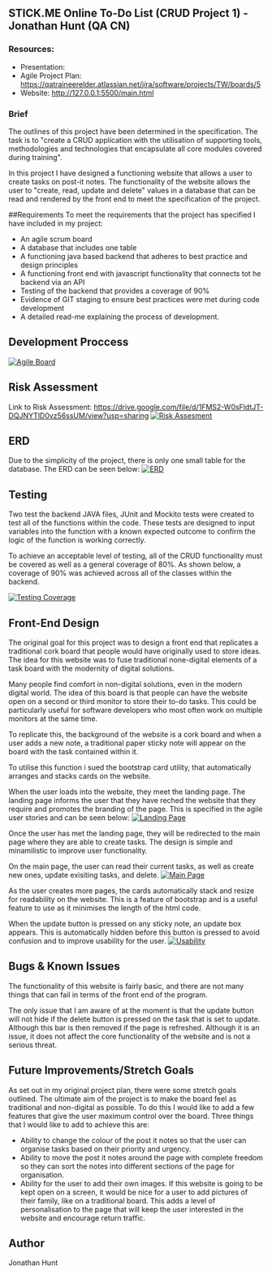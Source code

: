 ## STICK.ME Online To-Do List (CRUD Project 1) - Jonathan Hunt (QA CN)

### Resources:
- Presentation:
- Agile Project Plan: https://qatraineerelder.atlassian.net/jira/software/projects/TW/boards/5
- Website: http://127.0.0.1:5500/main.html

### Brief

The outlines of this project have been determined in the specification. The task is to "create a CRUD application with the utilisation of supporting tools, methodologies and technologies that encapsulate all core modules covered during training". 

In this project I have designed a functioning website that allows a user to create tasks on post-it notes. The functionality of the website allows the user to "create, read, update and delete" values in a database that can be read and rendered by the front end to meet the specification of the project. 

##Requirements
To meet the requirements that the project has specified I have included in my project:

- An agile scrum board
- A database that includes one table
- A functioning java based backend that adheres to best practice and design principles
- A functioning front end with javascript functionality that connects tot he backend via an API
- Testing of the backend that provides a coverage of 90%
- Evidence of GIT staging to ensure best practices were met during code development
- A detailed read-me explaining the process of development.

## Development Proccess
[![Agile Board](https://i.imgur.com/3aQUXXi.jpg "Agile Board")](https://i.imgur.com/3aQUXXi.jpg "Agile Board")

## Risk Assessment
Link to Risk Assessment: https://drive.google.com/file/d/1FMS2-W0sFldtJT-DQJNYTlD0vz56ssUM/view?usp=sharing
[![Risk Assesment](https://i.imgur.com/0ujemcS.jpg "Risk Assesment")](https://i.imgur.com/0ujemcS.jpg "Risk Assesment")

## ERD 
Due to the simplicity of the project, there is only one small table for the database. The ERD can be seen below:
[![ERD](https://i.imgur.com/rO5DRS4.jpg "ERD")](https://i.imgur.com/rO5DRS4.jpg "ERD")
## Testing
Two test the backend JAVA files, JUnit and Mockito tests were created to test all of the functions within the code. These tests are designed to input variables into the function with a known expected outcome to confirm the logic of the function is working correctly. 

To achieve an acceptable level of testing, all of the CRUD functionality must be covered as well as a general coverage of 80%. As shown below, a coverage of 90% was achieved across all of the classes within the backend. 

[![Testing Coverage](https://i.imgur.com/dDSJSJ1.jpg "Testing Coverage")](https://i.imgur.com/dDSJSJ1.jpg "Testing Coverage")
## Front-End Design
The original goal for this project was to design a front end that replicates a traditional cork board that people would have originally used to store ideas. The idea for this website was to fuse traditional none-digital elements of a task board with the modernity of digital solutions. 

Many people find comfort in non-digital solutions, even in the modern digital world. The idea of this board is that people can have the website open on a second or third monitor to store their to-do tasks. This could be particularly useful for software developers who most often work on multiple monitors at the same time. 

To replicate this, the background of the website is a cork board and when a user adds a new note, a traditional paper sticky note will appear on the board with the task contained within it. 

To utilise this function i sued the bootstrap card utility, that automatically arranges and stacks cards on the website. 

When the user loads into the website, they meet the landing page. The landing page informs the user that they have reched the website that they require and promotes the branding of the page. This is specified in the agile user stories and can be seen below:
[![Landing Page](https://i.imgur.com/AN4755Y.jpg "Landing Page")](https://i.imgur.com/AN4755Y.jpg "Landing Page")

Once the user has met the landing page, they will be redirected to the main page where they are able to create tasks. The design is simple and minamilistic to improve user functionality. 

On the main page, the user can read their current tasks, as well as create new ones, update exisiting tasks, and delete. 
[![Main Page](https://i.imgur.com/EO2YDOL.jpg "Main Page")](https://i.imgur.com/EO2YDOL.jpg "Main Page")

As the user creates more pages, the cards automatically stack and resize for readability on the website. This is a feature of bootstrap and is a useful feature to use as it minimises the length of the html code.

When the update button is pressed on any sticky note, an update box appears. This is automatically hidden before this button is pressed to avoid confusion and to improve usability for the user.
[![Usability](https://i.imgur.com/O0TMNgP.jpg "Usability")](https://i.imgur.com/O0TMNgP.jpg "Usability")
## Bugs & Known Issues
The functionality of this website is fairly basic, and there are not many things that can fail in terms of the front end of the program. 

The only issue that I am aware of at the moment is that the update button will not hide if the delete button is pressed on the task that is set to update. Although this bar is then removed if the page is refreshed. Although it is an issue, it does not affect the core functionality of the website and is not a serious threat.
## Future Improvements/Stretch Goals
As set out in my original project plan, there were some stretch goals outlined. The ultimate aim of the project is to make the board feel as traditional and non-digital as possible. To do this I would like to add a few features that give the user maximum control over the board. Three things that I would like to add to achieve this are:

- Ability to change the colour of the post it notes so that the user can organise tasks based on their priority and urgency.
- Ability to move the post it notes around the page with complete freedom so they can sort the notes into different sections of the page for organisation.
- Ability for the user to add their own images. If this website is going to be kept open on a screen, it would be nice for a user to add pictures of their family, like on a traditional board. This adds a level of personalisation to the page that will keep the user interested in the website and encourage return traffic.

## Author
Jonathan Hunt
